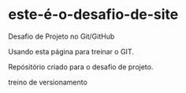 # este-é-o-desafio-de-site
Desafio de Projeto no Git/GitHub

Usando esta página para treinar o GIT.

Repósitório criado para o desafio de projeto.

treino de versionamento